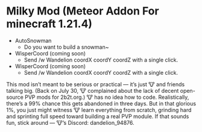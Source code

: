 # Milky Mod (Meteor Addon For minecraft 1.21.4)

- AutoSnowman
  - Do you want to build a snowman~
- WisperCoord (coming soon)
  - Send /w Wandelion coordX coordY coordZ with a single click.
- WisperCoord (coming soon)
  - Send /w Wandelion coordX coordY coordZ with a single click.

This mod isn’t meant to be serious or practical — it’s just 🐮 and friends talking big. (Back on July 30, 🐮 complained about the lack of decent open-source PVP mods for 2b2t.org.) 🐮 has no idea how to code. Realistically, there’s a 99% chance this gets abandoned in three days. But in that glorious 1%, you just might witness 🐮 learn everything from scratch, grinding hard and sprinting full speed toward building a real PVP module. If that sounds fun, stick around — 🐮’s Discord: dandelion_94876.

